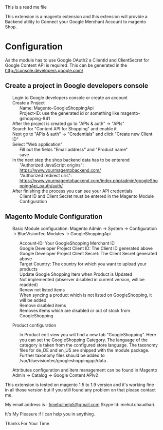 This is a read me file

This extension is a magento extension and this extension will provide a Backend utility to Connect your Google Merchant Account to magento Shop.


Configuration
=================

As the module has to use Google OAuth2 a ClientId and ClientSecret for Google Content API is required. This can be generated in the http://console.developers.google.com/

Create a project in Google developers console
------------------------------------------------

<ul class="task-list">
<li>Login to Google developers console or create an account</li>
<li>Create a Project

<ul class="task-list">
<li>Name: Magento-GoogleShoppingApi</li>
<li>Project-ID: use the generated id or something like magento-gshopping-841</li>
</ul>
</li>
<li>After the project is created go to "APIs &amp; auth" -&gt; "APIs"</li>
<li>Search for "Content API for Shopping" and enable it</li>
<li>Next go to "APIs &amp; auth" -&gt; "Credentials" and click "Create new Client ID"</li>
<li>Select "Web application"

<ul class="task-list">
<li>Fill out the fields "Email address" and "Product name"</li>
<li>save</li>
</ul>
</li>
<li>In the next step the shop backend data has to be enterend

<ul class="task-list">
<li>"Authorized JavaScript origins": <a href="https://www.yourmagentobackend.com/">https://www.yourmagentobackend.com/</a>
</li>
<li>"Authorized redirect uris":</li>
<li><a href="https://www.yourmagentobackend.com/index.php/admin/googleShoppingApi_oauth/auth/">https://www.yourmagentobackend.com/index.php/admin/googleShoppingApi_oauth/auth/</a></li>
</ul>
</li>
<li>After finishing the process you can see your API credentials

<ul class="task-list">
<li>Client ID and Client Secret must be entered in the Magento Module Configuration</li>
</ul>
</li>
</ul>

Magento Module Configuration
--------------------------------
<ul class="task-list">
<li>
<p>Basic Module configuration: Magento Admin -&gt; System -&gt; Configuration -&gt; 
BlueVisionTec Modules -&gt; GoogleShoppingApi</p>

<ul class="task-list">
<li>Account-ID: Your GoogleShopping Merchant ID</li>
<li>Google Developer Project Client ID: The Client ID generated above</li>
<li>Google Developer Project Client Secret: The Client Secret generated above</li>
<li>Target Country: The country for which you want to upload your products</li>
<li>Update Google Shopping Item when Product is Updated</li>
<li>Not implemented (observer disabled in current version, will be readded)</li>
<li>Renew not listed items</li>
<li>When syncing a product which is not listed on GoogleShopping, it will be added</li>
<li>Remove disabled items</li>
<li>Removes items which are disabled or out of stock from GoogleShopping</li>
</ul>
</li>
<li>
<p>Product configuration</p>

<ul class="task-list">
<li>In Product edit view you will find a new tab "GoogleShopping". 
Here you can set the GoogleShopping Category. 
The language of the category is taken from the configured store language.
The taxonomy files for de_DE and en_US are shipped with the module package.
Further taxonomy files should be added to /var/bluevisiontec/googleshoppingapi/data .</li>
</ul>
</li>
<li><p>Attributes configuration and item management can be found in Magento Admin -&gt;
Catalog -&gt; Google Content APIv2</p></li>
</ul>

This extension is tested on magento 1.5 to 1.9 version and it's working fine in all those version but if you still found any problem on that please contact me.

My email address is : 5mehulhelp5@gmail.com
Skype Id: mehul.chaudhari.

It's My Pleasure if I can help you in anything.

Thanks For Your Time.
